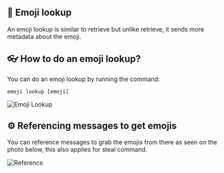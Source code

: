 ## :art: Emoji lookup
An emoji lookup is similar to retrieve but unlike retrieve, it sends more metadata about the emoji.

## :eyeglasses: How to do an emoji lookup?
You can do an emoji lookup by running the command:

```
emoji lookup [emoji]
```

![Emoji Lookup](https://media.discordapp.net/attachments/775601335931240459/854621586208063518/unknown.png)

## :gear: Referencing messages to get emojis

You can reference messages to grab the emojis from there as seen on the photo below, this also applies for steal command.

![Reference](https://images-ext-1.discordapp.net/external/6z3DdNWaki3nZnNBQIjFcEI9TI4j-eldyI9_lMV7LXE/https/cdn.mihou.pw/emoji-lookup-reference-example.png)